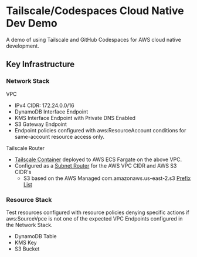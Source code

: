 # Tailscale/Codespaces Cloud Native Dev Demo

A demo of using Tailscale and GitHub Codespaces for AWS cloud native development.

## Key Infrastructure

### Network Stack

VPC
 * IPv4 CIDR: 172.24.0.0/16
 * DynamoDB Interface Endpoint
 * KMS Interface Endpoint with Private DNS Enabled
 * S3 Gateway Endpoint
 * Endpoint policies configured with aws:ResourceAccount conditions for same-account resource access only.

Tailscale Router
 * [Tailscale Container](https://tailscale.com/kb/1282/docker) deployed to AWS ECS Fargate on the above VPC.
 * Configured as a [Subnet Router](https://tailscale.com/kb/1019/subnets) for the AWS VPC CIDR and AWS S3 CIDR's
   * S3 based on the AWS Managed com.amazonaws.us-east-2.s3 [Prefix List](https://docs.aws.amazon.com/vpc/latest/userguide/working-with-aws-managed-prefix-lists.html)

### Resource Stack

Test resources configured with resource policies denying specific actions if aws:SourceVpce is not one of the expected VPC Endpoints configured in the Network Stack.
  * DynamoDB Table
  * KMS Key
  * S3 Bucket
